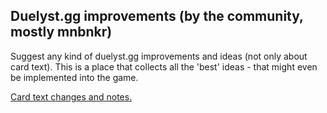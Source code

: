 ## Duelyst.gg improvements (by the community, mostly mnbnkr)

Suggest any kind of duelyst.gg improvements and ideas (not only about card text). This is a place that collects all the 'best' ideas - that might even be implemented into the game.

[Card text changes and notes.](https://github.com/mnbnkr/duelyst.gg-improvements/blob/main/card-text/changes_%26_notes.md)
